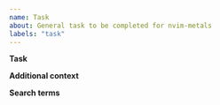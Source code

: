 ```yaml
---
name: Task
about: General task to be completed for nvim-metals
labels: "task"
---
```


**Task**

<!-- Describe the task that needs to be completed -->

**Additional context**

<!-- Add any other context about the task here. -->

**Search terms**

<!-- Help other people discover your question by writing words they might search for. -->
